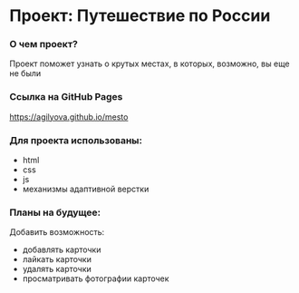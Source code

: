 # Проект: Путешествие по России

### О чем проект?
Проект поможет узнать о крутых местах, в  которых, возможно, вы еще не были

### Ссылка на GitHub Pages
https://agilyova.github.io/mesto

### Для проекта использованы:
* html
* css
* js
* механизмы адаптивной верстки

### Планы на будущее:
Добавить возможность:
* добавлять карточки
* лайкать карточки
* удалять карточки
* просматривать фотографии карточек
